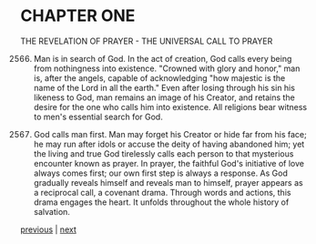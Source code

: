 # CHAPTER ONE

THE REVELATION OF PRAYER - THE UNIVERSAL CALL TO PRAYER

2566. Man is in search of God. In the act of creation, God calls every being from nothingness into existence. "Crowned with glory and honor," man is, after the angels, capable of acknowledging "how majestic is the name of the Lord in all the earth." Even after losing through his sin his likeness to God, man remains an image of his Creator, and retains the desire for the one who calls him into existence. All religions bear witness to men's essential search for God.

2567. God calls man first. Man may forget his Creator or hide far from his face; he may run after idols or accuse the deity of having abandoned him; yet the living and true God tirelessly calls each person to that mysterious encounter known as prayer. In prayer, the faithful God's initiative of love always comes first; our own first step is always a response. As God gradually reveals himself and reveals man to himself, prayer appears as a reciprocal call, a covenant drama. Through words and actions, this drama engages the heart. It unfolds throughout the whole history of salvation.

[previous](https://github.com/Tenari/non-fiction/blob/master/catechism/__P8Z.md) | [next](https://github.com/Tenari/non-fiction/blob/master/catechism/__P91.md)